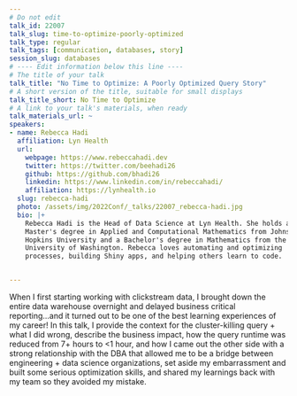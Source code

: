 ```yaml
---
# Do not edit
talk_id: 22007
talk_slug: time-to-optimize-poorly-optimized
talk_type: regular
talk_tags: [communication, databases, story]
session_slug: databases
# ---- Edit information below this line ----
# The title of your talk
talk_title: "No Time to Optimize: A Poorly Optimized Query Story"
# A short version of the title, suitable for small displays
talk_title_short: No Time to Optimize
# A link to your talk's materials, when ready
talk_materials_url: ~
speakers:
- name: Rebecca Hadi
  affiliation: Lyn Health
  url:
    webpage: https://www.rebeccahadi.dev
    twitter: https://twitter.com/beehadi26
    github: https://github.com/bhadi26
    linkedin: https://www.linkedin.com/in/rebeccahadi/
    affiliation: https://lynhealth.io
  slug: rebecca-hadi
  photo: /assets/img/2022Conf/_talks/22007_rebecca-hadi.jpg
  bio: |+
    Rebecca Hadi is the Head of Data Science at Lyn Health. She holds a
    Master's degree in Applied and Computational Mathematics from Johns
    Hopkins University and a Bachelor's degree in Mathematics from the
    University of Washington. Rebecca loves automating and optimizing
    processes, building Shiny apps, and helping others learn to code.


---
```


<!-- ABSTRACT ----
Please write abstract below. You may use simple markdown (links, code style, bold, italics)
-->

When I first starting working with clickstream data, I brought down the entire
data warehouse overnight and delayed business critical reporting...and it turned
out to be one of the best learning experiences of my career! In this talk, I
provide the context for the cluster-killing query + what I did wrong, describe
the business impact, how the query runtime was reduced from 7+ hours to <1 hour,
and how I came out the other side with a strong relationship with the DBA that
allowed me to be a bridge between engineering + data science organizations, set
aside my embarrassment and built some serious optimization skills, and shared my
learnings back with my team so they avoided my mistake.
